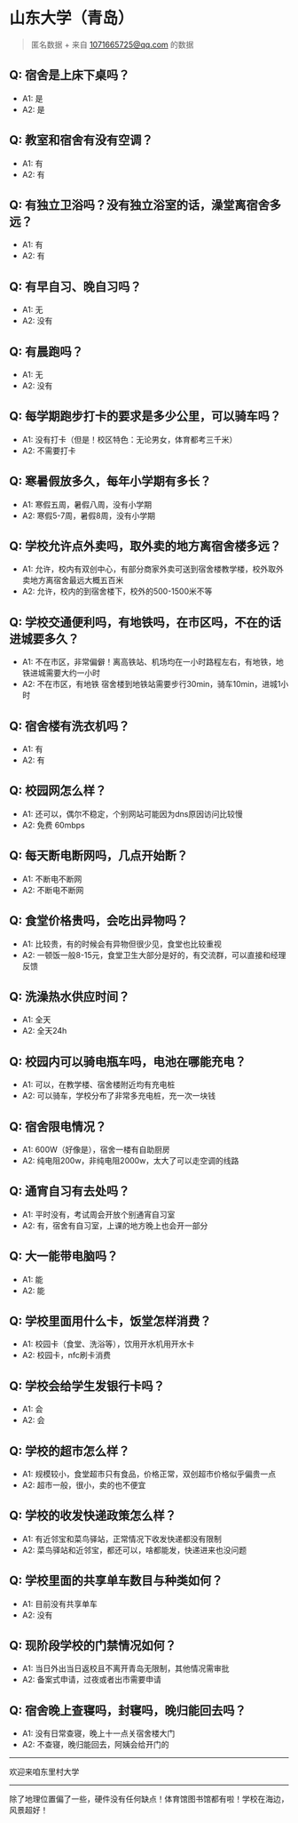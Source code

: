# 山东大学（青岛）
> 匿名数据 + 来自 1071665725@qq.com 的数据
## Q: 宿舍是上床下桌吗？
- A1: 是
- A2: 是
## Q: 教室和宿舍有没有空调？
- A1: 有
- A2: 有
## Q: 有独立卫浴吗？没有独立浴室的话，澡堂离宿舍多远？
- A1: 有
- A2: 有
## Q: 有早自习、晚自习吗？
- A1: 无
- A2: 没有
## Q: 有晨跑吗？
- A1: 无
- A2: 没有
## Q: 每学期跑步打卡的要求是多少公里，可以骑车吗？
- A1: 没有打卡（但是！校区特色：无论男女，体育都考三千米）
- A2: 不需要打卡
## Q: 寒暑假放多久，每年小学期有多长？
- A1: 寒假五周，暑假八周，没有小学期
- A2: 寒假5-7周，暑假8周，没有小学期
## Q: 学校允许点外卖吗，取外卖的地方离宿舍楼多远？
- A1: 允许，校内有双创中心，有部分商家外卖可送到宿舍楼教学楼，校外取外卖地方离宿舍最远大概五百米
- A2: 允许，校内的到宿舍楼下，校外的500-1500米不等
## Q: 学校交通便利吗，有地铁吗，在市区吗，不在的话进城要多久？
- A1: 不在市区，非常偏僻！离高铁站、机场均在一小时路程左右，有地铁，地铁进城需要大约一小时
- A2: 不在市区，有地铁 宿舍楼到地铁站需要步行30min，骑车10min，进城1小时
## Q: 宿舍楼有洗衣机吗？
- A1: 有
- A2: 有
## Q: 校园网怎么样？
- A1: 还可以，偶尔不稳定，个别网站可能因为dns原因访问比较慢
- A2: 免费 60mbps
## Q: 每天断电断网吗，几点开始断？
- A1: 不断电不断网
- A2: 不断电不断网
## Q: 食堂价格贵吗，会吃出异物吗？
- A1: 比较贵，有的时候会有异物但很少见，食堂也比较重视
- A2: 一顿饭一般8-15元，食堂卫生大部分是好的，有交流群，可以直接和经理反馈
## Q: 洗澡热水供应时间？
- A1: 全天
- A2: 全天24h
## Q: 校园内可以骑电瓶车吗，电池在哪能充电？
- A1: 可以，在教学楼、宿舍楼附近均有充电桩
- A2: 可以骑车，学校分布了非常多充电桩，充一次一块钱
## Q: 宿舍限电情况？
- A1: 600W（好像是），宿舍一楼有自助厨房
- A2: 纯电阻200w，非纯电阻2000w，太大了可以走空调的线路
## Q: 通宵自习有去处吗？
- A1: 平时没有，考试周会开放个别通宵自习室
- A2: 有，宿舍有自习室，上课的地方晚上也会开一部分
## Q: 大一能带电脑吗？
- A1: 能
- A2: 能
## Q: 学校里面用什么卡，饭堂怎样消费？
- A1: 校园卡（食堂、洗浴等），饮用开水机用开水卡
- A2: 校园卡，nfc刷卡消费
## Q: 学校会给学生发银行卡吗？
- A1: 会
- A2: 会
## Q: 学校的超市怎么样？
- A1: 规模较小，食堂超市只有食品，价格正常，双创超市价格似乎偏贵一点
- A2: 超市一般，很小，卖的也不便宜
## Q: 学校的收发快递政策怎么样？
- A1: 有近邻宝和菜鸟驿站，正常情况下收发快递都没有限制
- A2: 菜鸟驿站和近邻宝，都还可以，啥都能发，快递进来也没问题
## Q: 学校里面的共享单车数目与种类如何？
- A1: 目前没有共享单车
- A2: 没有
## Q: 现阶段学校的门禁情况如何？
- A1: 当日外出当日返校且不离开青岛无限制，其他情况需审批
- A2: 备案式申请，过夜或者出市需要申请
## Q: 宿舍晚上查寝吗，封寝吗，晚归能回去吗？
- A1: 没有日常查寝，晚上十一点关宿舍楼大门
- A2: 不查寝，晚归能回去，阿姨会给开门的
***
欢迎来咱东里村大学
***
除了地理位置偏了一些，硬件没有任何缺点！体育馆图书馆都有啦！学校在海边，风景超好！